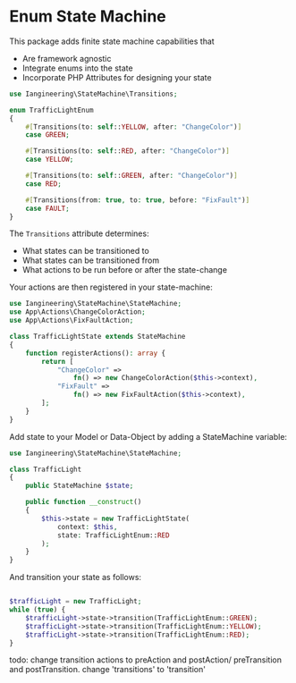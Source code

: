 # Enum State Machine

This package adds finite state machine capabilities that
* Are framework agnostic 
* Integrate enums into the state
* Incorporate PHP Attributes for designing your state

```php
use Iangineering\StateMachine\Transitions;

enum TrafficLightEnum
{
    #[Transitions(to: self::YELLOW, after: "ChangeColor")]
    case GREEN;

    #[Transitions(to: self::RED, after: "ChangeColor")]
    case YELLOW;

    #[Transitions(to: self::GREEN, after: "ChangeColor")]
    case RED;

    #[Transitions(from: true, to: true, before: "FixFault")]
    case FAULT;
}
```

The `Transitions` attribute determines:
* What states can be transitioned to
* What states can be transitioned from
* What actions to be run before or after the state-change

Your actions are then registered in your state-machine:

```php
use Iangineering\StateMachine\StateMachine;
use App\Actions\ChangeColorAction;
use App\Actions\FixFaultAction;

class TrafficLightState extends StateMachine
{
    function registerActions(): array {
        return [
            "ChangeColor" => 
                fn() => new ChangeColorAction($this->context),
            "FixFault" => 
                fn() => new FixFaultAction($this->context),
        ];
    }
}
```

Add state to your Model or Data-Object by adding a StateMachine variable:

```php
use Iangineering\StateMachine\StateMachine;

class TrafficLight
{
    public StateMachine $state;

    public function __construct()
    {
        $this->state = new TrafficLightState(
            context: $this, 
            state: TrafficLightEnum::RED
        );
    }
}
```

And transition your state as follows:
```php

$trafficLight = new TrafficLight;
while (true) {
    $trafficLight->state->transition(TrafficLightEnum::GREEN);
    $trafficLight->state->transition(TrafficLightEnum::YELLOW);
    $trafficLight->state->transition(TrafficLightEnum::RED);
}
```


todo:
change transition actions to preAction and postAction/ preTransition and postTransition.
change 'transitions' to 'transition'
